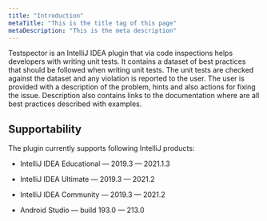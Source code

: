 ```yaml
---
title: "Introduction"
metaTitle: "This is the title tag of this page"
metaDescription: "This is the meta description"
---
```


Testspector is an IntelliJ IDEA plugin that via code inspections helps developers with writing unit tests. It contains a dataset of best practices that should be followed when writing unit tests.
The unit tests are checked against the dataset and any violation is reported to the user. The user is provided with a description of the problem, hints and also actions for fixing the issue.
Description also contains links to the documentation where are all best practices described with examples.

## Supportability

The plugin currently supports following IntelliJ products:
* IntelliJ IDEA Educational — 2019.3 — 2021.1.3

* IntelliJ IDEA Ultimate — 2019.3 — 2021.2

* IntelliJ IDEA Community — 2019.3 — 2021.2

* Android Studio — build 193.0 — 213.0
